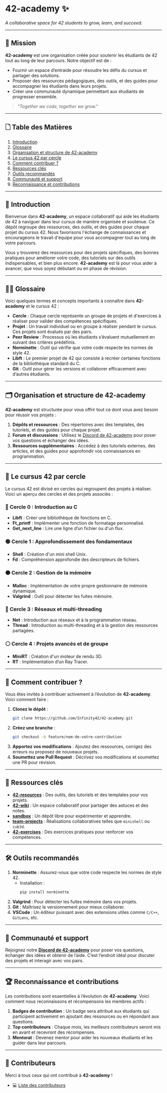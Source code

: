 # 42-academy ✨
*A collaborative space for 42 students to grow, learn, and succeed.*

---

## 🚀 Mission
**42-academy** est une organisation créée pour soutenir les étudiants de 42 tout au long de leur parcours. Notre objectif est de :
- Fournir un espace d’entraide pour résoudre les défis du cursus et partager des solutions.
- Proposer des ressources pédagogiques, des outils, et des guides pour accompagner les étudiants dans leurs projets.
- Créer une communauté dynamique permettant aux étudiants de progresser ensemble.

> *"Together we code, together we grow."*

---

## 🗋 Table des Matières
1. [Introduction](#introduction)
2. [Glossaire](#glossaire)
3. [Organisation et structure de 42-academy](#organisation-et-structure-de-42-academy)
4. [Le cursus 42 par cercle](#le-cursus-42-par-cercle)
5. [Comment contribuer ?](#comment-contribuer)
6. [Ressources clés](#ressources-clés)
7. [Outils recommandés](#outils-recommandés)
8. [Communauté et support](#communauté-et-support)
9. [Reconnaissance et contributions](#reconnaissance-et-contributions)

---

## 📜 Introduction
Bienvenue dans **42-academy**, un espace collaboratif qui aide les étudiants de 42 à naviguer dans leur cursus de manière organisée et soutenue. Ce dépôt regroupe des ressources, des outils, et des guides pour chaque projet du cursus 42. Nous favorisons l'échange de connaissances et encourageons le travail d'équipe pour vous accompagner tout au long de votre parcours.

Vous y trouverez des ressources pour des projets spécifiques, des bonnes pratiques pour améliorer votre code, des tutoriels sur des outils indispensables, et bien plus encore. **42-academy** est là pour vous aider à avancer, que vous soyez débutant ou en phase de révision.

---

## 🧑‍💻 Glossaire
Voici quelques termes et concepts importants à connaître dans **42-academy** et le cursus 42 :

- **Cercle** : Chaque cercle représente un groupe de projets et d'exercices à réaliser pour valider des compétences spécifiques.
- **Projet** : Un travail individuel ou en groupe à réaliser pendant le cursus. Ces projets sont évalués par des pairs.
- **Peer Review** : Processus où les étudiants s’évaluent mutuellement en suivant des critères prédéfinis.
- **Norminette** : Outil qui vérifie que votre code respecte les normes de style 42.
- **Libft** : Le premier projet de 42 qui consiste à recréer certaines fonctions de la bibliothèque standard du C.
- **Git** : Outil pour gérer les versions et collaborer efficacement avec d’autres étudiants.

---

## 🗂 Organisation et structure de 42-academy
**42-academy** est structurée pour vous offrir tout ce dont vous avez besoin pour réussir vos projets :

1. **Dépôts et ressources** : Des répertoires avec des templates, des tutoriels, et des guides pour chaque projet.
2. **Forum et discussions** : Utilisez le [Discord de 42-academy](https://discord.com/invite/42-academy) pour poser vos questions et échanger des idées.
3. **Ressources supplémentaires** : Accédez à des tutoriels externes, des articles, et des guides pour approfondir vos connaissances en programmation.

---

## 🔄 Le cursus 42 par cercle
Le cursus 42 est divisé en cercles qui regroupent des projets à réaliser. Voici un aperçu des cercles et des projets associés :

### 🔵 **Cercle 0 : Introduction au C**
- **Libft** : Créer une bibliothèque de fonctions en C.
- **Ft_printf** : Implémenter une fonction de formatage personnalisé.
- **Get_next_line** : Lire une ligne d’un fichier ou d'un flux.

### 🟢 **Cercle 1 : Approfondissement des fondamentaux**
- **Shell** : Création d'un mini shell Unix.
- **Fd** : Compréhension approfondie des descripteurs de fichiers.

### 🟠 **Cercle 2 : Gestion de la mémoire**
- **Malloc** : Implémentation de votre propre gestionnaire de mémoire dynamique.
- **Valgrind** : Outil pour détecter les fuites mémoire.

### 🔴 **Cercle 3 : Réseaux et multi-threading**
- **Net** : Introduction aux réseaux et à la programmation réseau.
- **Thread** : Introduction au multi-threading et à la gestion des ressources partagées.

### ⚪ **Cercle 4 : Projets avancés et de groupe**
- **MiniRT** : Création d'un moteur de rendu 3D.
- **RT** : Implémentation d’un Ray Tracer.

---

## 📜 Comment contribuer ?
Vous êtes invités à contribuer activement à l’évolution de **42-academy**. Voici comment faire :

1. **Clonez le dépôt** :
   ```bash
   git clone https://github.com/Infinity42/42-academy.git
   ```
2. **Créez une branche** :
   ```bash
   git checkout -b feature/nom-de-votre-contribution
   ```
3. **Apportez vos modifications** : Ajoutez des ressources, corrigez des erreurs ou proposez de nouveaux projets.
4. **Soumettez une Pull Request** :
   Décrivez vos modifications et soumettez une PR pour révision.

---

## 🔧 Ressources clés
- **[42-resources](https://github.com/Infinity42/42-resources)** : Des outils, des tutoriels et des templates pour vos projets.
- **[42-wiki](https://github.com/Infinity42/42-wiki)** : Un espace collaboratif pour partager des astuces et des notes.
- **[sandbox](https://github.com/Infinity42/sandbox)** : Un dépôt libre pour expérimenter et apprendre.
- **[team-projects](https://github.com/Infinity42/team-projects)** : Réalisations collaboratives telles que `minishell` ou `cub3d`.
- **[42-exercises](https://github.com/Infinity42/42-exercises)** : Des exercices pratiques pour renforcer vos compétences.

---

## 🛠️ Outils recommandés
1. **Norminette** : Assurez-vous que votre code respecte les normes de style 42.
   - Installation :
     ```bash
     pip install norminette
     ```
2. **Valgrind** : Pour détecter les fuites mémoire dans vos projets.
3. **Git** : Maîtrisez le versionnement pour mieux collaborer.
4. **VSCode** : Un éditeur puissant avec des extensions utiles comme `C/C++`, `GitLens`, etc.

---

## 💬 Communauté et support
Rejoignez notre **[Discord de 42-academy](https://discord.com/invite/42-academy)** pour poser vos questions, échanger des idées et obtenir de l’aide. C’est l’endroit idéal pour discuter des projets et interagir avec vos pairs.

---

## 🏆 Reconnaissance et contributions
Les contributions sont essentielles à l’évolution de **42-academy**. Voici comment nous reconnaissons et récompensons les membres actifs :

1. **Badges de contribution** : Un badge sera attribué aux étudiants qui participent activement en ajoutant des ressources ou en répondant aux questions.
2. **Top contributeurs** : Chaque mois, les meilleurs contributeurs seront mis en avant et recevront des récompenses.
3. **Mentorat** : Devenez mentor pour aider les nouveaux étudiants et les guider dans leur parcours.

---

## 👏 Contributeurs
Merci à tous ceux qui ont contribué à **42-academy** !

- 💻 [Liste des contributeurs](https://github.com/Infinity42/42-resources/graphs/contributors)
